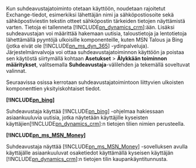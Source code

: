 Kun suhdeavustajatoiminto otetaan käyttöön, noudetaan rajoitetut Exchange-tiedot, esimerkiksi lähettäjän nimi ja sähköpostiosoite sekä sähköpostiviestin tekstin otteet sähköpostin tärkeiden tietojen näyttämistä varten. Tietoja ei tallenneta [!INCLUDE[pn_dynamics_crm](pn-dynamics-crm.md)]:ään. Lisäksi suhdeavustajan voi määrittää hakemaan uutisia, taloustietoja ja lentotietoja lähettämällä pyyntöjä ulkoisille komponenteille, kuten MSN Talous ja Bing (jotka eivät ole [!INCLUDE[pn_ms_dyn_365](pn-ms-dyn-365.md)] -ydinpalveluja). Järjestelmänvalvoja voi ottaa suhdeavustajatoiminnon käyttöön ja poistaa sen käytöstä siirtymällä kohtaan **Asetukset** > **Älykkään toiminnon määritykset**, valitsemalla **Suhdeavustaja**-välilehden ja tekemällä soveltuvat valinnat.  
  
 Seuraavissa osissa kerrotaan suhdeavustajatoimintoon liittyvien ulkoisten komponenttien yksityiskohtaiset tiedot.  
  
 **[!INCLUDE[pn_bing](pn-bing.md)]**  
  
 Suhdeavustaja käyttää [!INCLUDE[pn_bing](pn-bing.md)] -ohjelmaa hakiessaan asiaankuuluvia uutisia, jotka näytetään käyttäjille kyseisten käyttäjien[!INCLUDE[pn_dynamics_crm](pn-dynamics-crm.md)]:n tietojen tilien nimien perusteella.  
  
 **[!INCLUDE[pn_ms_MSN_Money](pn-ms-msn-money.md)]**  
  
 Suhdeavustaja näyttää [!INCLUDE[pn_ms_MSN_Money](pn-ms-msn-money.md)] -sovelluksen avulla käyttäjälle asiaankuuluvat osaketiedot käyttämällä kyseisen käyttäjän [!INCLUDE[pn_dynamics_crm](pn-dynamics-crm.md)]:n tietojen tilin kaupankäyntitunnusta.